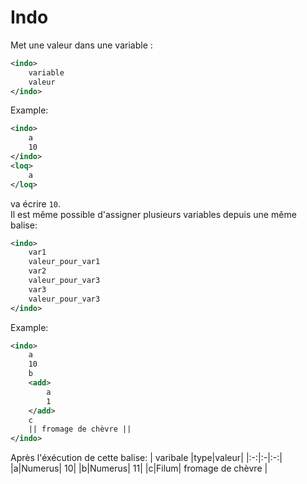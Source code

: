 # Indo
Met une valeur dans une variable :
```xml
<indo>
	variable
	valeur
</indo>
```
Example:
```xml
<indo>
	a
	10
</indo>
<loq>
	a
</loq>
```
va écrire `10`.  
Il est même possible d'assigner plusieurs variables depuis une même balise:
```xml
<indo>
	var1
	valeur_pour_var1
	var2
	valeur_pour_var3
	var3
	valeur_pour_var3
</indo>
```
Example:
```xml
<indo>
	a
	10
	b
	<add>
		a
		1
	</add>
	c
	|| fromage de chèvre ||
</indo>
```
Après l'éxécution de cette balise:
| varibale |type|valeur|
|:-:|:-|:-:|
|a|Numerus| 10|
|b|Numerus| 11|
|c|Filum| fromage de chèvre |
